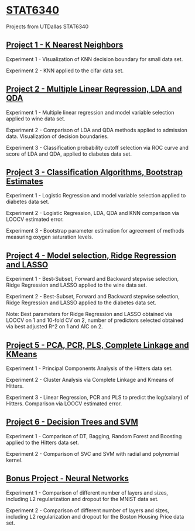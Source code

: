 # [STAT6340](https://github.com/rsrjohnson/STAT6340)
Projects from UTDallas STAT6340

## [Project 1 - K Nearest Neighbors](https://github.com/rsrjohnson/STAT6340/tree/main/Projects/Mini%20Project%201)

Experiment 1 - Visualization of KNN decision boundary for small data set.

Experiment 2 - KNN applied to the cifar data set.


## [Project 2 - Multiple Linear Regression, LDA and QDA](https://github.com/rsrjohnson/STAT6340/tree/main/Projects/Mini%20Project%202) 

Experiment 1 - Multiple linear regression and model variable selection applied to wine data set.

Experiment 2 - Comparison of LDA and QDA methods applied to admission data. Visualization of decision boundaries.

Experiment 3 - Classification probability cutoff selection via ROC curve and score of LDA and QDA, applied to diabetes data set.


## [Project 3 - Classification Algorithms, Bootstrap Estimates ](https://github.com/rsrjohnson/STAT6340/tree/main/Projects/Mini%20Project%203)

Experiment 1 - Logistic Regression and model variable selection applied to diabetes data set.

Experiment 2 - Logistic Regression, LDA, QDA and KNN comparison via LOOCV estimated error.

Experiment 3 - Bootstrap parameter estimation for agreement of methods measuring oxygen saturation levels.


## [Project 4 - Model selection, Ridge Regression and LASSO](https://github.com/rsrjohnson/STAT6340/tree/main/Projects/Mini%20Project%204)

Experiment 1 - Best-Subset, Forward and Backward stepwise selection, Ridge Regression and LASSO applied to the wine data set. 

Experiment 2 - Best-Subset, Forward and Backward stepwise selection, Ridge Regression and LASSO applied to the diabetes data set.

Note: Best parameters for Ridge Regression and LASSO obtained via LOOCV on 1 and 10-fold CV on 2, number of predictors selected obtained via best adjusted R^2 on 1 and AIC on 2.


## [Project 5 - PCA, PCR, PLS, Complete Linkage and KMeans](https://github.com/rsrjohnson/STAT6340/tree/main/Projects/Mini%20Project%205)

Experiment 1 - Principal Components Analysis of the Hitters data set.

Experiment 2 - Cluster Analysis via Complete Linkage and Kmeans of Hitters.

Experiment 3 - Linear Regression, PCR and PLS to predict the log(salary) of Hitters. Comparison via LOOCV estimated error.


## [Project 6 - Decision Trees and SVM](https://github.com/rsrjohnson/STAT6340/blob/main/Projects/Mini%20Project%206/mini_project_6.R)

Experiment 1 - Comparison of DT, Bagging, Random Forest and Boosting applied to the Hitters data set.

Experiment 2 - Comparison of SVC and SVM with radial and polynomial kernel.


## [Bonus Project - Neural Networks](https://github.com/rsrjohnson/STAT6340/tree/main/Projects/Bonus%20Project)

Experiment 1 - Comparison of different number of layers and sizes, including L2 regularization and dropout for the MNIST data set.

Experiment 2 - Comparison of different number of layers and sizes, including L2 regularization and dropout for the Boston Housing Price data set.
